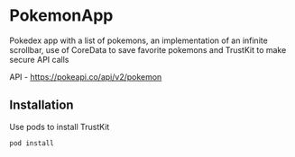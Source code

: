 # PokemonApp
Pokedex app with a list of pokemons, an implementation of an infinite scrollbar, use of CoreData to save favorite pokemons and TrustKit to make secure  API calls

API - https://pokeapi.co/api/v2/pokemon
## Installation 
Use pods to install TrustKit

```bash
pod install
```
